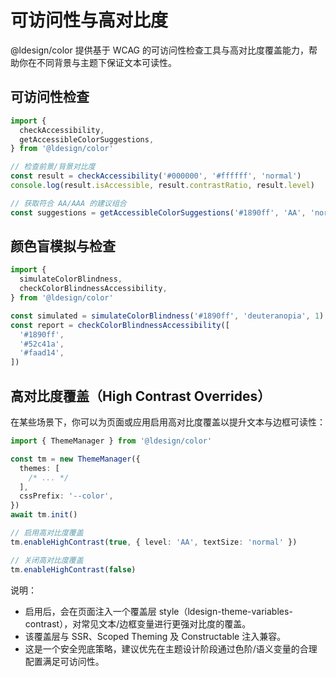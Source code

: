 # 可访问性与高对比度

@ldesign/color 提供基于 WCAG 的可访问性检查工具与高对比度覆盖能力，帮助你在不同背景与主题下保证文本可读性。

## 可访问性检查

```ts
import {
  checkAccessibility,
  getAccessibleColorSuggestions,
} from '@ldesign/color'

// 检查前景/背景对比度
const result = checkAccessibility('#000000', '#ffffff', 'normal')
console.log(result.isAccessible, result.contrastRatio, result.level)

// 获取符合 AA/AAA 的建议组合
const suggestions = getAccessibleColorSuggestions('#1890ff', 'AA', 'normal')
```

## 颜色盲模拟与检查

```ts
import {
  simulateColorBlindness,
  checkColorBlindnessAccessibility,
} from '@ldesign/color'

const simulated = simulateColorBlindness('#1890ff', 'deuteranopia', 1)
const report = checkColorBlindnessAccessibility([
  '#1890ff',
  '#52c41a',
  '#faad14',
])
```

## 高对比度覆盖（High Contrast Overrides）

在某些场景下，你可以为页面或应用启用高对比度覆盖以提升文本与边框可读性：

```ts
import { ThemeManager } from '@ldesign/color'

const tm = new ThemeManager({
  themes: [
    /* ... */
  ],
  cssPrefix: '--color',
})
await tm.init()

// 启用高对比度覆盖
tm.enableHighContrast(true, { level: 'AA', textSize: 'normal' })

// 关闭高对比度覆盖
tm.enableHighContrast(false)
```

说明：

- 启用后，会在页面注入一个覆盖层 style（ldesign-theme-variables-contrast），对常见文本/边框变量进行更强对比度的覆盖。
- 该覆盖层与 SSR、Scoped Theming 及 Constructable 注入兼容。
- 这是一个安全兜底策略，建议优先在主题设计阶段通过色阶/语义变量的合理配置满足可访问性。
